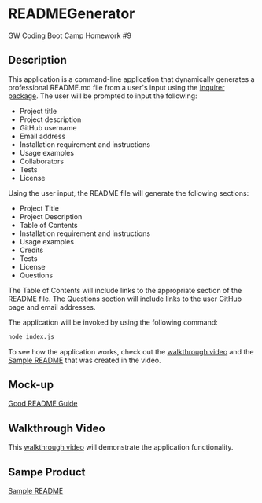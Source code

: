 # READMEGenerator
GW Coding Boot Camp Homework #9

## Description 
This application is a command-line application that dynamically generates a professional README.md file from a user's input using the [Inquirer package](https://www.npmjs.com/package/inquirer). The user will be prompted to input the following: 
* Project title
* Project description
* GitHub username
* Email address
* Installation requirement and instructions
* Usage examples
* Collaborators
* Tests
* License

Using the user input, the README file will generate the following sections: 
* Project Title
* Project Description
* Table of Contents
* Installation requirement and instructions
* Usage examples
* Credits
* Tests
* License
* Questions 

The Table of Contents will include links to the appropriate section of the README file. The Questions section will include links to the user GitHub page and email addresses. 

The application will be invoked by using the following command: 
```bash
node index.js
```

To see how the application works, check out the [walkthrough video](https://drive.google.com/file/d/1zr_kH5t5gHXyEEIpyxxj-9invcP2Zdyw/view?usp=sharing) and the [Sample README](sampleREADME.md) that was created in the video.

## Mock-up
[Good README Guide](https://gw.bootcampcontent.com/GW-Coding-Boot-Camp/gwu-arl-fsf-pt-10-2020-u-c/-/blob/master/01-HTML-Git-CSS/04-Important/Good-README-Guide/README.md)

## Walkthrough Video
This [walkthrough video](https://drive.google.com/file/d/1zr_kH5t5gHXyEEIpyxxj-9invcP2Zdyw/view?usp=sharing) will demonstrate the application functionality. 

## Sampe Product
[Sample README](sampleREADME.md)

